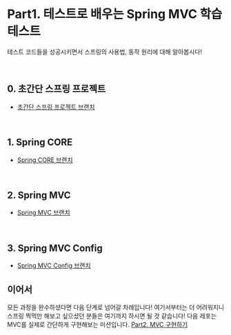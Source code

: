 # Part1. 테스트로 배우는 Spring MVC 학습 테스트

테스트 코드들을 성공시키면서 스프링의 사용법, 동작 원리에 대해 알아봅시다!

<br/>

## 0. 초간단 스프링 프로젝트

- [초간단 스프링 프로젝트 브랜치](https://github.com/gdsc-konkuk/24-25-study-spring-learning-with-test/tree/simple)
  
<br/>

## 1. Spring CORE

- [Spring CORE 브랜치](https://github.com/gdsc-konkuk/24-25-study-spring-learning-with-test/tree/core)

<br/>

## 2. Spring MVC

- [Spring MVC 브랜치](https://github.com/gdsc-konkuk/24-25-study-spring-learning-with-test/tree/mvc)
  
<br/>

## 3. Spring MVC Config 

- [Spring MVC Config 브랜치](https://github.com/gdsc-konkuk/24-25-study-spring-learning-with-test/tree/mvc-config)

## 이어서
모든 과정을 완수하셨다면 다음 단계로 넘어갈 차례입니다! 여기서부터는 더 어려워지니 스프링 찍먹만 해보고 싶으셨던 분들은 여기까지 하시면 될 것 같습니다!
다음 레포는 MVC를 실제로 간단하게 구현해보는 미션입니다. [Part2. MVC 구현하기](https://github.com/gdsc-konkuk/24-25-study-java-mvc)
